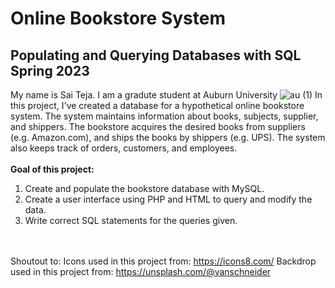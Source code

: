 #                                           Online Bookstore System
##                                        Populating and Querying Databases with SQL Spring 2023

My name is Sai Teja. I am a gradute student at Auburn University ![au (1)](https://user-images.githubusercontent.com/95582826/234148026-d415da23-e42f-4ecf-88a6-dc4d1d2eb501.png)
In this project, I've created a database for a hypothetical online bookstore system.
The system maintains information about books, subjects, supplier, and shippers. The
bookstore acquires the desired books from suppliers (e.g. Amazon.com), and ships the
books by shippers (e.g. UPS). The system also keeps track of orders, customers, and
employees.
<br></br>
<strong>Goal of this project:</strong>
1. Create and populate the bookstore database with MySQL.
2. Create a user interface using PHP and HTML to query and modify the data.
3. Write correct SQL statements for the queries given.

  <br></br>
Shoutout to:
Icons used in this project from:      https://icons8.com/
Backdrop used in this project from:   https://unsplash.com/@vanschneider
